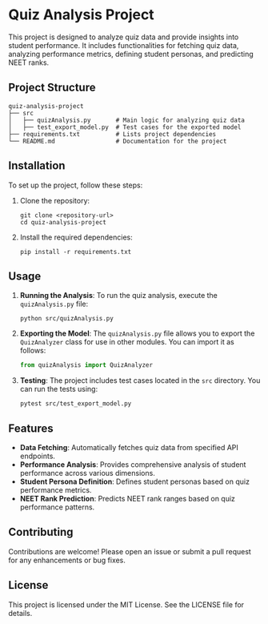 # Quiz Analysis Project

This project is designed to analyze quiz data and provide insights into student performance. It includes functionalities for fetching quiz data, analyzing performance metrics, defining student personas, and predicting NEET ranks.

## Project Structure

```
quiz-analysis-project
├── src
│   ├── quizAnalysis.py       # Main logic for analyzing quiz data
│   ├── test_export_model.py  # Test cases for the exported model  
├── requirements.txt          # Lists project dependencies
└── README.md                 # Documentation for the project
```

## Installation

To set up the project, follow these steps:

1. Clone the repository:
   ```
   git clone <repository-url>
   cd quiz-analysis-project
   ```

2. Install the required dependencies:
   ```
   pip install -r requirements.txt
   ```

## Usage

1. **Running the Analysis**:
   To run the quiz analysis, execute the `quizAnalysis.py` file:
   ```
   python src/quizAnalysis.py
   ```

2. **Exporting the Model**:
   The `quizAnalysis.py` file allows you to export the `QuizAnalyzer` class for use in other modules. You can import it as follows:
   ```python
   from quizAnalysis import QuizAnalyzer
   ```

3. **Testing**:
   The project includes test cases located in the `src` directory. You can run the tests using:
   ```
   pytest src/test_export_model.py
   ```

## Features

- **Data Fetching**: Automatically fetches quiz data from specified API endpoints.
- **Performance Analysis**: Provides comprehensive analysis of student performance across various dimensions.
- **Student Persona Definition**: Defines student personas based on quiz performance metrics.
- **NEET Rank Prediction**: Predicts NEET rank ranges based on quiz performance patterns.

## Contributing

Contributions are welcome! Please open an issue or submit a pull request for any enhancements or bug fixes.

## License

This project is licensed under the MIT License. See the LICENSE file for details.